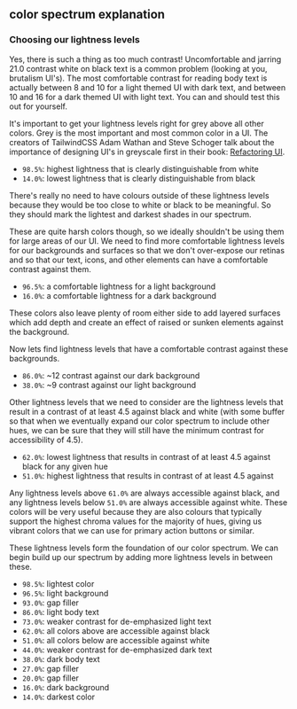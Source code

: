 ## color spectrum explanation

### Choosing our lightness levels

Yes, there is such a thing as too much contrast! Uncomfortable and jarring 21.0 contrast white on black text is a common problem (looking at you, brutalism UI's). The most comfortable contrast for reading body text is actually between 8 and 10 for a light themed UI with dark text, and between 10 and 16 for a dark themed UI with light text. You can and should test this out for yourself.

It's important to get your lightness levels right for grey above all other colors. Grey is the most important and most common color in a UI. The creators of TailwindCSS Adam Wathan and Steve Schoger talk about the importance of designing UI's in greyscale first in their book: [Refactoring UI](https://www.refactoringui.com/).

- `98.5%`: highest lightness that is clearly distinguishable from white
- `14.0%`: lowest lightness that is clearly distinguishable from black

There's really no need to have colours outside of these lightness levels because they would be too close to white or black to be meaningful. So they should mark the lightest and darkest shades in our spectrum.

These are quite harsh colors though, so we ideally shouldn't be using them for large areas of our UI. We need to find more comfortable lightness levels for our backgrounds and surfaces so that we don't over-expose our retinas and so that our text, icons, and other elements can have a comfortable contrast against them.

- `96.5%`: a comfortable lightness for a light background
- `16.0%`: a comfortable lightness for a dark background

These colors also leave plenty of room either side to add layered surfaces which add depth and create an effect of raised or sunken elements against the background.

Now lets find lightness levels that have a comfortable contrast against these backgrounds.

- `86.0%`: ~12 contrast against our dark background
- `38.0%`: ~9 contrast against our light background

Other lightness levels that we need to consider are the lightness levels that result in a contrast of at least 4.5 against black and white (with some buffer so that when we eventually expand our color spectrum to include other hues, we can be sure that they will still have the minimum contrast for accessibility of 4.5).

- `62.0%`: lowest lightness that results in contrast of at least 4.5 against black for any given hue
- `51.0%`: highest lightness that results in contrast of at least 4.5 against

Any lightness levels above `61.0%` are always accessible against black, and any lightness levels below `51.0%` are always accessible against white. These colors will be very useful because they are also colours that typically support the highest chroma values for the majority of hues, giving us vibrant colors that we can use for primary action buttons or similar.

These lightness levels form the foundation of our color spectrum. We can begin build up our spectrum by adding more lightness levels in between these.

- `98.5%`: lightest color
- `96.5%`: light background
- `93.0%`: gap filler
- `86.0%`: light body text
- `73.0%`: weaker contrast for de-emphasized light text
- `62.0%`: all colors above are accessible against black
- `51.0%`: all colors below are accessible against white
- `44.0%`: weaker contrast for de-emphasized dark text
- `38.0%`: dark body text
- `27.0%`: gap filler
- `20.0%`: gap filler
- `16.0%`: dark background
- `14.0%`: darkest color
